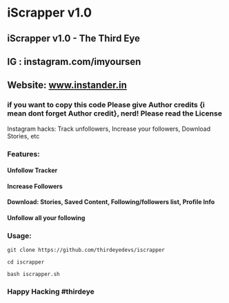 # iScrapper v1.0
## iScrapper v1.0 - The Third Eye
## IG : instagram.com/imyoursen
## Website: www.instander.in
### if you want to copy this code Please give Author credits {i mean dont forget Author credit}, nerd! Please read the License 

Instagram hacks: Track unfollowers, Increase your followers, Download Stories, etc

### Features:
#### Unfollow Tracker
#### Increase Followers
#### Download: Stories, Saved Content, Following/followers list, Profile Info
#### Unfollow all your following



### Usage:
```
git clone https://github.com/thirdeyedevs/iscrapper
```

```
cd iscrapper
```

```
bash iscrapper.sh
```




### Happy Hacking #thirdeye
